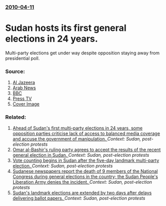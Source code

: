 ### [2010-04-11](/news/2010/04/11/index.md)

# Sudan hosts its first general elections in 24 years. 

Multi-party elections get under way despite opposition staying away from presidential poll.


### Source:

1. [Al Jazeera](http://english.aljazeera.net/news/africa/2010/04/201041132059186771.html)
2. [Arab News](http://arabnews.com/world/article41853.ece)
3. [BBC](http://news.bbc.co.uk/1/hi/world/africa/8613572.stm)
4. [Press TV](http://www.presstv.ir/detail.aspx?id=122992&sectionid=351020504)
4. [Cover Image](http://www.aljazeera.com)

### Related:

1. [Ahead of Sudan's first multi-party elections in 24 years, some opposition parties criticise lack of access to balanced media coverage and accuse the government of manipulation. ](/news/2010/04/9/ahead-of-sudan-s-first-multi-party-elections-in-24-years-some-opposition-parties-criticise-lack-of-access-to-balanced-media-coverage-and-ac.md) _Context: Sudan, post-election protests_
2. [Omar al-Bashir's ruling party agrees to accept the results of the recent general election in Sudan. ](/news/2010/04/20/omar-al-bashir-s-ruling-party-agrees-to-accept-the-results-of-the-recent-general-election-in-sudan.md) _Context: Sudan, post-election protests_
3. [Vote counting begins in Sudan after the five-day landmark multi-party election. ](/news/2010/04/16/vote-counting-begins-in-sudan-after-the-five-day-landmark-multi-party-election.md) _Context: Sudan, post-election protests_
4. [Sudanese newspapers report the death of 9 members of the National Congress during general elections in the country; the Sudan People's Liberation Army denies the incident. ](/news/2010/04/15/sudanese-newspapers-report-the-death-of-9-members-of-the-national-congress-during-general-elections-in-the-country-the-sudan-people-s-liber.md) _Context: Sudan, post-election protests_
5. [Sudan's landmark elections are extended by two days after delays delivering ballot papers. ](/news/2010/04/12/sudan-s-landmark-elections-are-extended-by-two-days-after-delays-delivering-ballot-papers.md) _Context: Sudan, post-election protests_

